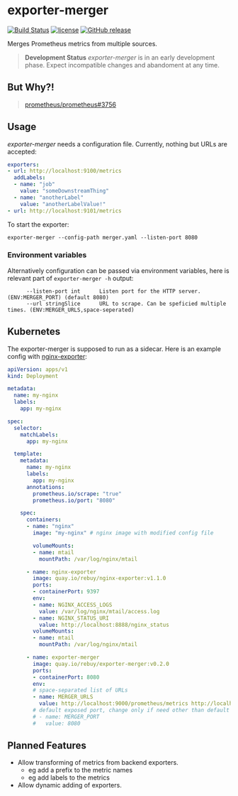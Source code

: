 # exporter-merger

[![Build Status](https://travis-ci.org/rebuy-de/exporter-merger.svg?branch=master)](https://travis-ci.org/rebuy-de/exporter-merger)
[![license](https://img.shields.io/github/license/rebuy-de/exporter-merger.svg)]()
[![GitHub release](https://img.shields.io/github/release/rebuy-de/exporter-merger.svg)]()

Merges Prometheus metrics from multiple sources.

> **Development Status** *exporter-merger* is in an early development phase.
> Expect incompatible changes and abandoment at any time.

## But Why?!

> [prometheus/prometheus#3756](https://github.com/prometheus/prometheus/issues/3756)

## Usage

*exporter-merger* needs a configuration file. Currently, nothing but URLs are accepted:

```yaml
exporters:
- url: http://localhost:9100/metrics
  addLabels:
  - name: "job"
    value: "someDownstreamThing"
  - name: "anotherLabel"
    value: "anotherLabelValue!"
- url: http://localhost:9101/metrics
```

To start the exporter:

```
exporter-merger --config-path merger.yaml --listen-port 8080
```

### Environment variables

Alternatively configuration can be passed via environment variables, here is relevant part of `exporter-merger -h` output:
```
      --listen-port int      Listen port for the HTTP server. (ENV:MERGER_PORT) (default 8080)
      --url stringSlice      URL to scrape. Can be speficied multiple times. (ENV:MERGER_URLS,space-seperated)

```

## Kubernetes

The exporter-merger is supposed to run as a sidecar. Here is an example config with [nginx-exporter](https://github.com/rebuy-de/nginx-exporter):

```yaml
apiVersion: apps/v1
kind: Deployment

metadata:
  name: my-nginx
  labels:
    app: my-nginx

spec:
  selector:
    matchLabels:
      app: my-nginx

  template:
    metadata:
      name: my-nginx
      labels:
        app: my-nginx
      annotations:
        prometheus.io/scrape: "true"
        prometheus.io/port: "8080"

    spec:
      containers:
      - name: "nginx"
        image: "my-nginx" # nginx image with modified config file

        volumeMounts:
        - name: mtail
          mountPath: /var/log/nginx/mtail

      - name: nginx-exporter
        image: quay.io/rebuy/nginx-exporter:v1.1.0
        ports:
        - containerPort: 9397
        env:
        - name: NGINX_ACCESS_LOGS
          value: /var/log/nginx/mtail/access.log
        - name: NGINX_STATUS_URI
          value: http://localhost:8888/nginx_status
        volumeMounts:
        - name: mtail
          mountPath: /var/log/nginx/mtail

      - name: exporter-merger
        image: quay.io/rebuy/exporter-merger:v0.2.0
        ports:
        - containerPort: 8080
        env:
        # space-separated list of URLs
        - name: MERGER_URLS
          value: http://localhost:9000/prometheus/metrics http://localhost:9397/metrics
        # default exposed port, change only if need other than default 8080
        # - name: MERGER_PORT
        #   value: 8080
```

## Planned Features

* Allow transforming of metrics from backend exporters.
  * eg add a prefix to the metric names
  * eg add labels to the metrics
* Allow dynamic adding of exporters.
